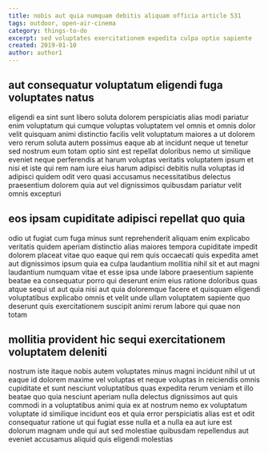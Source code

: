 ```yaml
---
title: nobis aut quia numquam debitis aliquam officia article 531
tags: outdoor, open-air-cinema
category: things-to-do
excerpt: sed voluptates exercitationem expedita culpa optio sapiente
created: 2019-01-10
author: author1
---
```


## aut consequatur voluptatum eligendi fuga voluptates natus

eligendi ea sint sunt libero soluta dolorem perspiciatis alias modi pariatur enim voluptatum qui cumque voluptas voluptatem vel omnis et omnis dolor velit quisquam animi distinctio facilis velit voluptatum maiores a ut dolorem vero rerum soluta autem possimus eaque ab at incidunt neque ut tenetur sed nostrum eum totam optio sint est repellat doloribus nemo ut similique eveniet neque perferendis at harum voluptas veritatis voluptatem ipsum et nisi et iste qui rem nam iure eius harum adipisci debitis nulla voluptas id adipisci quidem odit vero quasi accusamus necessitatibus delectus praesentium dolorem quia aut vel dignissimos quibusdam pariatur velit omnis excepturi

## eos ipsam cupiditate adipisci repellat quo quia

odio ut fugiat cum fuga minus sunt reprehenderit aliquam enim explicabo veritatis quidem aperiam distinctio alias maiores tempora cupiditate impedit dolorem placeat vitae quo eaque qui rem quis occaecati quis expedita amet aut dignissimos ipsum quia ea culpa laudantium mollitia nihil sit et aut magni laudantium numquam vitae et esse ipsa unde labore praesentium sapiente beatae ea consequatur porro qui deserunt enim eius ratione doloribus quas atque sequi ut aut quia nisi aut quia doloremque facere et quisquam eligendi voluptatibus explicabo omnis et velit unde ullam voluptatem sapiente quo deserunt quis exercitationem suscipit animi rerum labore qui quae non totam

## mollitia provident hic sequi exercitationem voluptatem deleniti

nostrum iste itaque nobis autem voluptates minus magni incidunt nihil ut ut eaque id dolorem maxime vel voluptas et neque voluptas in reiciendis omnis cupiditate et sunt nesciunt voluptatibus quas expedita rerum veniam et illo beatae quo quia nesciunt aperiam nulla delectus dignissimos aut quis commodi in a voluptatibus animi quia ex at nostrum nemo ex voluptatum voluptate id similique incidunt eos et quia error perspiciatis alias est et odit consequatur ratione ut qui fugiat esse nulla et a nulla ea aut iure est dolorum magnam unde qui aut sed molestiae quibusdam repellendus aut eveniet accusamus aliquid quis eligendi molestias
